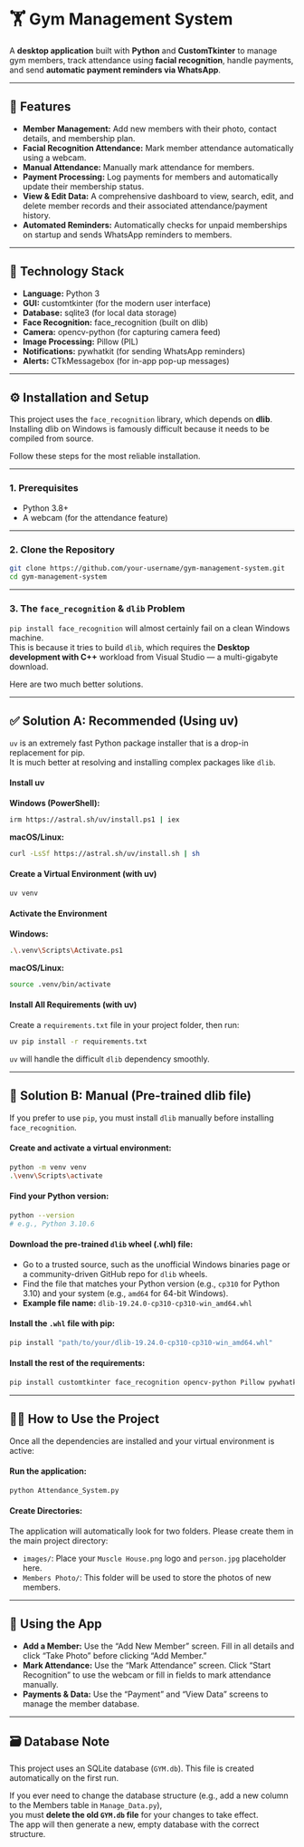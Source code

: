 # 🏋️ Gym Management System

A **desktop application** built with **Python** and **CustomTkinter** to manage gym members, track attendance using **facial recognition**, handle payments, and send **automatic payment reminders via WhatsApp**.

---

## 🚀 Features

- **Member Management:** Add new members with their photo, contact details, and membership plan.  
- **Facial Recognition Attendance:** Mark member attendance automatically using a webcam.  
- **Manual Attendance:** Manually mark attendance for members.  
- **Payment Processing:** Log payments for members and automatically update their membership status.  
- **View & Edit Data:** A comprehensive dashboard to view, search, edit, and delete member records and their associated attendance/payment history.  
- **Automated Reminders:** Automatically checks for unpaid memberships on startup and sends WhatsApp reminders to members.

---

## 🧠 Technology Stack

- **Language:** Python 3  
- **GUI:** customtkinter (for the modern user interface)  
- **Database:** sqlite3 (for local data storage)  
- **Face Recognition:** face_recognition (built on dlib)  
- **Camera:** opencv-python (for capturing camera feed)  
- **Image Processing:** Pillow (PIL)  
- **Notifications:** pywhatkit (for sending WhatsApp reminders)  
- **Alerts:** CTkMessagebox (for in-app pop-up messages)

---

## ⚙️ Installation and Setup

This project uses the `face_recognition` library, which depends on **dlib**. Installing dlib on Windows is famously difficult because it needs to be compiled from source.

Follow these steps for the most reliable installation.

---

### 1. Prerequisites

- Python 3.8+  
- A webcam (for the attendance feature)

---

### 2. Clone the Repository

```bash
git clone https://github.com/your-username/gym-management-system.git
cd gym-management-system
```

---

### 3. The `face_recognition` & `dlib` Problem

`pip install face_recognition` will almost certainly fail on a clean Windows machine.  
This is because it tries to build `dlib`, which requires the **Desktop development with C++** workload from Visual Studio — a multi-gigabyte download.

Here are two much better solutions.

---

## ✅ Solution A: Recommended (Using uv)

`uv` is an extremely fast Python package installer that is a drop-in replacement for pip.  
It is much better at resolving and installing complex packages like `dlib`.

#### Install uv

**Windows (PowerShell):**
```bash
irm https://astral.sh/uv/install.ps1 | iex
```

**macOS/Linux:**
```bash
curl -LsSf https://astral.sh/uv/install.sh | sh
```

#### Create a Virtual Environment (with uv)
```bash
uv venv
```

#### Activate the Environment

**Windows:**
```bash
.\.venv\Scripts\Activate.ps1
```

**macOS/Linux:**
```bash
source .venv/bin/activate
```

#### Install All Requirements (with uv)

Create a `requirements.txt` file in your project folder, then run:
```bash
uv pip install -r requirements.txt
```

`uv` will handle the difficult `dlib` dependency smoothly.

---

## 🧰 Solution B: Manual (Pre-trained dlib file)

If you prefer to use `pip`, you must install `dlib` manually before installing `face_recognition`.

#### Create and activate a virtual environment:
```bash
python -m venv venv
.\venv\Scripts\activate
```

#### Find your Python version:
```bash
python --version
# e.g., Python 3.10.6
```

#### Download the pre-trained `dlib` wheel (.whl) file:
- Go to a trusted source, such as the unofficial Windows binaries page or a community-driven GitHub repo for `dlib` wheels.
- Find the file that matches your Python version (e.g., `cp310` for Python 3.10) and your system (e.g., `amd64` for 64-bit Windows).
- **Example file name:** `dlib-19.24.0-cp310-cp310-win_amd64.whl`

#### Install the `.whl` file with pip:
```bash
pip install "path/to/your/dlib-19.24.0-cp310-cp310-win_amd64.whl"
```

#### Install the rest of the requirements:
```bash
pip install customtkinter face_recognition opencv-python Pillow pywhatkit CTkMessagebox
```

---

## 🧑‍💻 How to Use the Project

Once all the dependencies are installed and your virtual environment is active:

#### Run the application:
```bash
python Attendance_System.py
```

#### Create Directories:
The application will automatically look for two folders. Please create them in the main project directory:

- `images/`: Place your `Muscle House.png` logo and `person.jpg` placeholder here.  
- `Members Photo/`: This folder will be used to store the photos of new members.

---

## 💼 Using the App

- **Add a Member:** Use the “Add New Member” screen. Fill in all details and click “Take Photo” before clicking “Add Member.”  
- **Mark Attendance:** Use the “Mark Attendance” screen. Click “Start Recognition” to use the webcam or fill in fields to mark attendance manually.  
- **Payments & Data:** Use the “Payment” and “View Data” screens to manage the member database.

---

## 🗃️ Database Note

This project uses an SQLite database (`GYM.db`). This file is created automatically on the first run.

If you ever need to change the database structure (e.g., add a new column to the Members table in `Manage_Data.py`),  
you must **delete the old `GYM.db` file** for your changes to take effect.  
The app will then generate a new, empty database with the correct structure.

